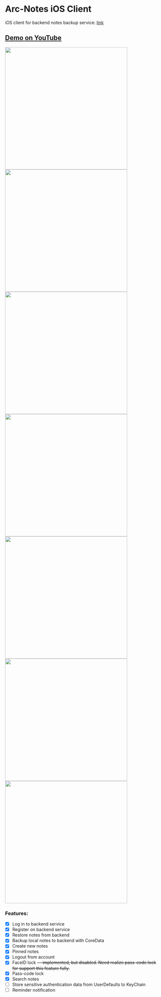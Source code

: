 # Arc-Notes iOS Client
iOS client for backend notes backup service: [link](https://github.com/ArcNotes/arc-notes-backup)
## [Demo on YouTube](https://youtu.be/TQFy7RhmfY0)
<img src="https://theimless.me/uploads/images/500-100f824bad71309bc92ffedf6f01d22b.PNG" width=400/> 
<img src="https://theimless.me/uploads/images/470-08fd1d174c8feb4fda9215bd086611dd.PNG" width=400/>
<img src="https://theimless.me/wp-content/uploads/2020/12/img_0105.png" width=400>
<img src="https://theimless.me/wp-content/uploads/2020/12/img_0106.png" width=400>
<img src="https://theimless.me/uploads/images/912-54007c6d18f02a001284507e7f4e2a3d.PNG" width=400>
<img src="https://theimless.me/wp-content/uploads/2020/12/img_0104.png" width=400>
<img src="https://theimless.me/uploads/images/789-a76653de8b2997d81e83d0ec69eb8194.PNG" width=400>

### Features:
- [x] Log in to backend service
- [x] Register on backend service
- [x] Restore notes from backend
- [x] Backup local notes to backend with CoreData
- [x] Create new notes
- [x] Pinned notes
- [x] Logout from account
- [x] FaceID lock ~~— implemented, but disabled. Need realize pass-code lock for support this feature fully.~~
- [x] Pass-code lock
- [x] Search notes
- [ ] Store sensitive authentication data from UserDefaults to KeyChain
- [ ] Reminder notification